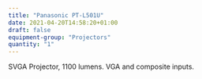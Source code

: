 ```yaml
---
title: "Panasonic PT-L501U"
date: 2021-04-20T14:58:20+01:00
draft: false
equipment-group: "Projectors"
quantity: "1"
---
```


SVGA Projector, 1100 lumens. VGA and composite inputs.
